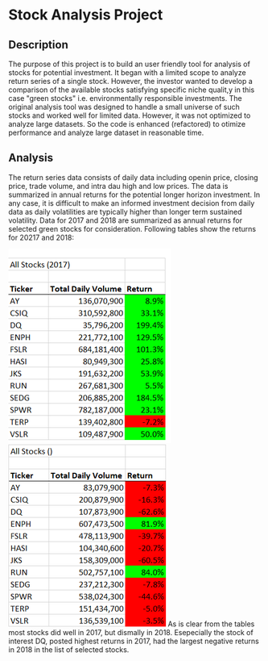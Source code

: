 # Stock Analysis Project
## Description
The purpose of this project is to build an user friendly tool for analysis of stocks for potential investment. It began with a limited scope to analyze return series of a single stock. However, the investor wanted to develop a comparison of the available stocks satisfying specific niche qualit,y in this case "green stocks" i.e. environmentally responsible investments. The original analysis tool was designed to handle a small universe of such stocks and worked well for limited data. However, it was not optimized to analyze large datasets. So the code is enhanced (refactored) to otimize performance and analyze large dataset in reasonable time.
## Analysis
The return series data consists of daily data including openin price, closing price, trade volume, and intra dau high and low prices. The data is summarized in annual returns for the potential longer horizon investment. In any case, it is difficult to make an informed investment decision from daily data as daily volatilities are typically higher than longer term sustained volatility. Data for 2017 and 2018 are summarized as annual returns for selected green stocks for consideration. Following tables show the returns for 20217 and 2018:

![Stock Returns 2017](https://github.com/mbandyo/stock-analysis/blob/main/Resources/Stock%20Returns%202017.png) ![Stock Returns 2018](https://github.com/mbandyo/stock-analysis/blob/main/Resources/Stock%20Returns%202018.png)
As is clear from the tables most stocks did well in 2017, but dismally in 2018. Esepecially the stock of interest DQ, posted highest returns in 2017, had the largest negative returns in 2018 in the list of selected stocks.
